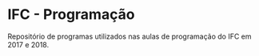 # IFC - Programação
Repositório de programas utilizados nas aulas de programação do IFC em 2017 e 2018.
